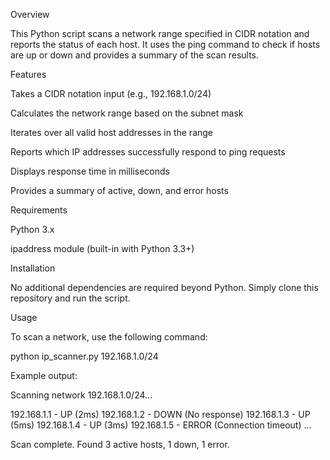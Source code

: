 Overview

This Python script scans a network range specified in CIDR notation and reports the status of each host. It uses the ping command to check if hosts are up or down and provides a summary of the scan results.

Features

Takes a CIDR notation input (e.g., 192.168.1.0/24)

Calculates the network range based on the subnet mask

Iterates over all valid host addresses in the range

Reports which IP addresses successfully respond to ping requests

Displays response time in milliseconds

Provides a summary of active, down, and error hosts

Requirements

Python 3.x

ipaddress module (built-in with Python 3.3+)

Installation

No additional dependencies are required beyond Python. Simply clone this repository and run the script.

Usage

To scan a network, use the following command:

python ip_scanner.py 192.168.1.0/24

Example output:

Scanning network 192.168.1.0/24...

192.168.1.1   - UP   (2ms)
192.168.1.2   - DOWN (No response)
192.168.1.3   - UP   (5ms)
192.168.1.4   - UP   (3ms)
192.168.1.5   - ERROR (Connection timeout)
...

Scan complete. Found 3 active hosts, 1 down, 1 error.

